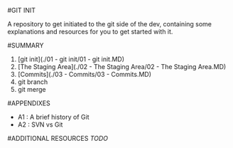 #GIT INIT

A repository to get initiated to the git side of the dev, containing some explanations and resources for you to get started with it.

#SUMMARY
1. [git init](./01 - git init/01 - git init.MD)
2. [The Staging Area](./02 - The Staging Area/02 - The Staging Area.MD)
3. [Commits](./03 - Commits/03 - Commits.MD)
4. git branch
5. git merge

#APPENDIXES
* A1 : A brief history of Git
* A2 : SVN vs Git

#ADDITIONAL RESOURCES
_TODO_
